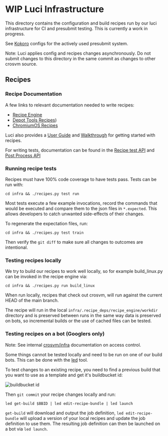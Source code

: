 # WIP Luci Infrastructure

This directory contains the configuration and build recipes run by our luci infrastructure for CI
and presubmit testing. This is currently a work in progress.

See [Kokoro](../ci/kokoro) configs for the actively used presubmit system.

Note: Luci applies config and recipes changes asynchronously. Do not submit changes to this
directory in the same commit as changes to other crosvm source.

## Recipes

### Recipe Documentation

A few links to relevant documentation needed to write recipes:

- [Recipe Engine](https://chromium.googlesource.com/infra/luci/recipes-py.git/+/HEAD/README.recipes.md)
- [Depot Tools Recipes](https://chromium.googlesource.com/chromium/tools/depot_tools.git/+/HEAD/recipes/README.recipes.md))
- [ChromiumOS Recipes](https://chromium.googlesource.com/chromiumos/infra/recipes.git/+/HEAD/README.recipes.md)

Luci also provides a
[User Guide](https://chromium.googlesource.com/infra/luci/recipes-py/+/master/doc/user_guide.md) and
[Walkthrough](https://chromium.googlesource.com/infra/luci/recipes-py/+/refs/heads/main/doc/walkthrough.md)
for getting started with recipes.

For writing tests, documentation can be found in the
[Recipe test API](https://chromium.googlesource.com/infra/luci/recipes-py/+/HEAD/recipe_engine/recipe_test_api.py)
and
[Post Process API](https://chromium.googlesource.com/infra/luci/recipes-py/+/HEAD/recipe_engine/post_process.py)

### Running recipe tests

Recipes must have 100% code coverage to have tests pass. Tests can be run with:

```
cd infra && ./recipes.py test run
```

Most tests execute a few example invocations, record the commands that would be executed and compare
them to the json files in `*.expected`. This allows developers to catch unwanted side-effects of
their changes.

To regenerate the expectation files, run:

```
cd infra && ./recipes.py test train
```

Then verify the `git diff` to make sure all changes to outcomes are intentional.

### Testing recipes locally

We try to build our recipes to work well locally, so for example build_linux.py can be invoked in
the recipe engine via:

```
cd infra && ./recipes.py run build_linux
```

When run locally, recipes that check out crosvm, will run against the current HEAD of the main
branch.

The recipe will run in the local `infra/.recipe_deps/recipe_engine/workdir` directory and is
preserved between runs in the same way data is preserved on bots, so incremental builds or the use
of cached files can be tested.

### Testing recipes on a bot (Googlers only)

Note: See internal [crosvm/infra](http://go/crosvm/infra) documentation on access control.

Some things cannot be tested locally and need to be run on one of our build bots. This can be done
with the [led](http://go/luci-how-to-led) tool.

To test changes to an existing recipe, you need to find a previous build that you want to use as a
template and get it's buildbucket id:

![buildbucket id](https://screenshot.googleplex.com/9FuL6PhrvJgZLGs.png)

Then `git commit` your recipe changes locally and run:

```
led get-build $BBID | led edit-recipe-bundle | led launch
```

`get-build` will download and output the job definition, `led edit-recipe-bundle` will upload a
version of your local recipes and update the job definition to use them. The resulting job
definition can then be launched on a bot via `led launch`.
